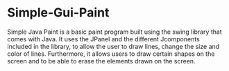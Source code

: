 # Simple-Gui-Paint
Simple Java Paint is a basic paint program built using the swing library that comes with Java. It uses the JPanel and the different Jcomponents included in the library, to allow the user to draw lines, change the size and color of lines. Furthermore, it allows users to draw certain shapes on the screen and to be able to erase the elements drawn on the screen.
